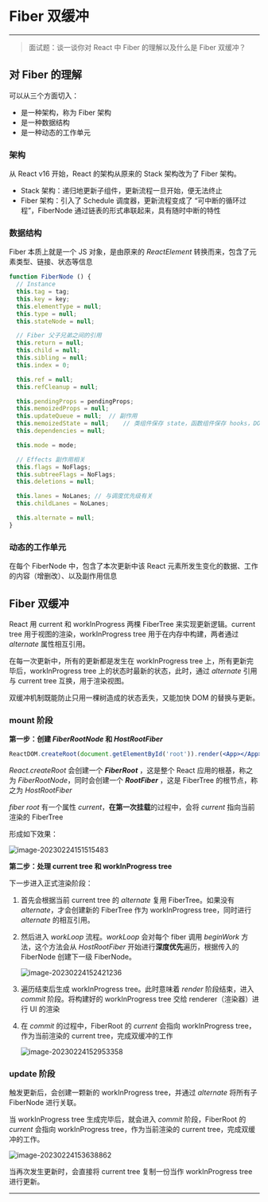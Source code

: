# Fiber 双缓冲

---

> 面试题：谈一谈你对 React 中 Fiber 的理解以及什么是 Fiber 双缓冲？





## 对 Fiber 的理解

可以从三个方面切入：

- 是一种架构，称为 Fiber 架构
- 是一种数据结构
- 是一种动态的工作单元



### 架构

从 React v16 开始，React 的架构从原来的 Stack 架构改为了 Fiber 架构。

- Stack 架构：递归地更新子组件，更新流程一旦开始，便无法终止
- Fiber 架构：引入了 Schedule 调度器，更新流程变成了 “可中断的循环过程”，FiberNode 通过链表的形式串联起来，具有随时中断的特性



### 数据结构

Fiber 本质上就是一个 JS 对象，是由原来的 *ReactElement* 转换而来，包含了元素类型、链接、状态等信息

```js
function FiberNode () {
  // Instance
  this.tag = tag;
  this.key = key;
  this.elementType = null;
  this.type = null;
  this.stateNode = null;

  // Fiber 父子兄弟之间的引用
  this.return = null;
  this.child = null;
  this.sibling = null;
  this.index = 0;

  this.ref = null;
  this.refCleanup = null;

  this.pendingProps = pendingProps;
  this.memoizedProps = null;
  this.updateQueue = null;	// 副作用
  this.memoizedState = null; 	// 类组件保存 state，函数组件保存 hooks，DOM 为 null
  this.dependencies = null;

  this.mode = mode;

  // Effects 副作用相关
  this.flags = NoFlags;
  this.subtreeFlags = NoFlags;
  this.deletions = null;

  this.lanes = NoLanes;	// 与调度优先级有关
  this.childLanes = NoLanes;

  this.alternate = null;
}
```



### 动态的工作单元

在每个 FiberNode 中，包含了本次更新中该 React 元素所发生变化的数据、工作的内容（增删改）、以及副作用信息



## Fiber 双缓冲

React 用 current  和 workInProgress 两棵 FiberTree 来实现更新逻辑。current tree 用于视图的渲染，workInProgress tree 用于在内存中构建，两者通过 *alternate* 属性相互引用。

在每一次更新中，所有的更新都是发生在 workInProgress tree 上，所有更新完毕后，workInProgress tree 上的状态时最新的状态，此时，通过 *alternate* 引用与 current tree 互换，用于渲染视图。

双缓冲机制既能防止只用一棵树造成的状态丢失，又能加快 DOM 的替换与更新。

### mount  阶段

**第一步：创建 *FiberRootNode* 和 *HostRootFiber***

```jsx
ReactDOM.createRoot(document.getElementById('root')).render(<App></App>)
```

*React.createRoot* 会创建一个 ***FiberRoot*** ，这是整个 React 应用的根基，称之为 *FiberRootNode*，同时会创建一个 ***RootFiber*** ，这是 FiberTree 的根节点，称之为 *HostRootFiber*

*fiber root* 有一个属性 *current*，**在第一次挂载**的过程中，会将 *current* 指向当前渲染的 FiberTree

形成如下效果：

![image-20230224151515483](https://xiejie-typora.oss-cn-chengdu.aliyuncs.com/2023-02-24-071516.png)	

**第二步：处理 current tree 和 workInProgress tree**

下一步进入正式渲染阶段：

1. 首先会根据当前 current tree 的 *alternate* 复用 FiberTree。如果没有 *alternate*，才会创建新的 FiberTree 作为 workInProgress tree，同时进行 *alternate* 的相互引用。

2. 然后进入 *workLoop* 流程。*workLoop* 会对每个 fiber 调用 *beginWork* 方法，这个方法会从 *HostRootFiber* 开始进行**深度优先**遍历，根据传入的 FiberNode 创建下一级 FiberNode。

   ![image-20230224152421236](https://xiejie-typora.oss-cn-chengdu.aliyuncs.com/2023-02-24-072421.png)	

3. 遍历结束后生成 workInProgress  tree。此时意味着 *render* 阶段结束，进入 *commit* 阶段。将构建好的 workInProgress tree 交给 renderer（渲染器）进行 UI 的渲染

4. 在 *commit*  的过程中，FiberRoot 的 *current* 会指向 workInProgress tree，作为当前渲染的 current  tree，完成双缓冲的工作

   ![image-20230224152953358](https://xiejie-typora.oss-cn-chengdu.aliyuncs.com/2023-02-24-072953.png)	

### update 阶段

触发更新后，会创建一颗新的 workInProgress tree，并通过 *alternate* 将所有子 FiberNode 进行关联。

当 workInProgress tree 生成完毕后，就会进入 *commit* 阶段，FiberRoot 的 *current* 会指向 workInProgress tree，作为当前渲染的 current  tree，完成双缓冲的工作。

![image-20230224153638862](https://xiejie-typora.oss-cn-chengdu.aliyuncs.com/2023-02-24-073639.png)	

当再次发生更新时，会直接将 current tree 复制一份当作 workInProgress tree 进行更新。



****
